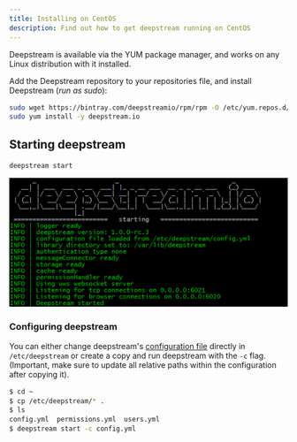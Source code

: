 ```yaml
---
title: Installing on CentOS
description: Find out how to get deepstream running on CentOS
---
```


Deepstream is available via the YUM package manager, and  works on any Linux distribution with it installed.

Add the Deepstream repository to your repositories file, and install Deepstream (_run as sudo_):

```bash
sudo wget https://bintray.com/deepstreamio/rpm/rpm -O /etc/yum.repos.d/bintray-deepstreamio-rpm.repo
sudo yum install -y deepstream.io
```

## Starting deepstream
```bash
deepstream start
```

![Starting deepstream on linux](../linux-start.png)

### Configuring deepstream
You can either change deepstream's [configuration file](/docs/server/configuration) directly in `/etc/deepstream` or create a copy and run deepstream with the `-c` flag. (Important, make sure to update all relative paths within the configuration after copying it).

```bash
$ cd ~
$ cp /etc/deepstream/* .
$ ls
config.yml  permissions.yml  users.yml
$ deepstream start -c config.yml
```